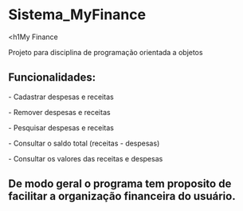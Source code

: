 # Sistema_MyFinance
<h1My Finance</h1>
<p>Projeto para disciplina de programação orientada a objetos </p>
<h2>Funcionalidades:</h2>
<p>- Cadastrar despesas e receitas</p>
<p>- Remover despesas e receitas</p>
<p>- Pesquisar despesas e receitas</p>
<p>- Consultar o saldo total (receitas - despesas)</p>
<p>- Consultar os valores das receitas e despesas</p>

<h2>De modo geral o programa tem proposito de facilitar a organização financeira do usuário.</h2>
